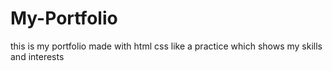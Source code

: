 # My-Portfolio

this is my portfolio made with html css like a practice which shows my skills and interests 